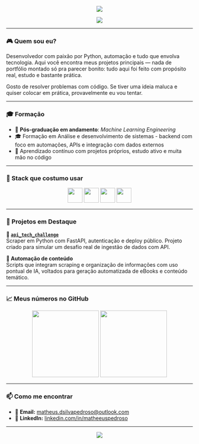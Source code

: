
<!-- Banner topo animado -->
<p align="center">
  <img src="https://capsule-render.vercel.app/api?type=waving&color=0d1117&height=200&section=header&text=Matheus%20Pedroso%20👾&fontColor=ffffff&fontSize=40&animation=fadeIn" />
</p>

<p align="center">
  <img src="https://readme-typing-svg.demolab.com?font=Fira+Code&size=22&pause=1000&color=36BCF7&center=true&vCenter=true&width=435&lines=Dev+Python+%7C+Scraping+%7C+APIs;Gamer+e+tech+lover+%F0%9F%91%BD" />
</p>

---

### 🎮 Quem sou eu?

Desenvolvedor com paixão por Python, automação e tudo que envolva tecnologia. Aqui você encontra meus projetos principais — nada de portfólio montado só pra parecer bonito: tudo aqui foi feito com propósito real, estudo e bastante prática.

Gosto de resolver problemas com código. Se tiver uma ideia maluca e quiser colocar em prática, provavelmente eu vou tentar.

---

### 🎓 Formação

- 📍 **Pós-graduação em andamento**: *Machine Learning Engineering*  
- 🎓 Formação em Análise e desenvolvimento de sistemas - backend com foco em automações, APIs e integração com dados externos  
- 🚀 Aprendizado contínuo com projetos próprios, estudo ativo e muita mão no código

---

### 🔧 Stack que costumo usar

<div align="center">
  <img src="https://cdn.jsdelivr.net/gh/devicons/devicon/icons/python/python-original.svg" width="40" />
  <img src="https://cdn.jsdelivr.net/gh/devicons/devicon/icons/fastapi/fastapi-original.svg" width="40" />
  <img src="https://cdn.jsdelivr.net/gh/devicons/devicon/icons/docker/docker-original.svg" width="40" />
  <img src="https://cdn.jsdelivr.net/gh/devicons/devicon/icons/git/git-original.svg" width="40" />
  
</div>

---

### 🚀 Projetos em Destaque

**🔹 [`api_tech_challenge`](https://github.com/MatheuusPedroso/api_tech_challenge)**  
Scraper em Python com FastAPI, autenticação e deploy público. Projeto criado para simular um desafio real de ingestão de dados com API.

**🔹 Automação de conteúdo**  
Scripts que integram scraping e organização de informações com uso pontual de IA, voltados para geração automatizada de eBooks e conteúdo temático.

---

### 📈 Meus números no GitHub

<div align="center">
  <img height="180em" src="https://github-readme-stats.vercel.app/api?username=MatheuusPedroso&show_icons=true&theme=tokyonight&hide_border=true" />
  <img height="180em" src="https://github-readme-stats.vercel.app/api/top-langs/?username=MatheuusPedroso&layout=compact&theme=tokyonight&hide_border=true" />
</div>

---

### 📫 Como me encontrar

- 📧 **Email:** matheus.dsilvapedroso@outlook.com  
- 💼 **LinkedIn:** [linkedin.com/in/matheeuspedroso](https://www.linkedin.com/in/matheeuspedroso)

---

<p align="center">
  <img src="https://capsule-render.vercel.app/api?type=waving&color=0d1117&height=120&section=footer"/>
</p>

